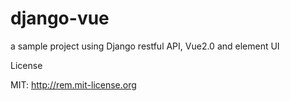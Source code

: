 # django-vue
a sample project using Django restful API, Vue2.0 and element UI

License

MIT: http://rem.mit-license.org
